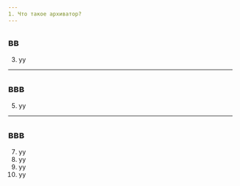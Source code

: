 ```yaml
---
1. Что такое архиватор?
---
```

вв
---
3. уу
---
ввв
---
5. уу
---
ввв
---
7. уу
8. уу
9. уу
10. уу
